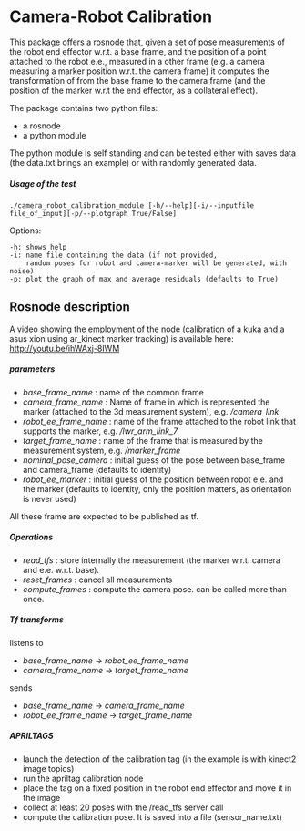 Camera-Robot Calibration
========================

This package offers a rosnode that, given a set of pose measurements 
of the robot end effector w.r.t. a base frame, and the position of 
a point attached to the robot e.e., measured in a other frame 
(e.g. a camera measuring a marker position w.r.t. the camera frame) 
it computes the transformation of from the base frame to the camera frame 
(and the position of the marker w.r.t the end effector, as a collateral effect).

The package contains two python files:
- a rosnode 
- a python module

The python module is self standing and can be tested either with saves data 
(the data.txt brings an example) or with randomly generated data.

##### Usage of the test
```
./camera_robot_calibration_module [-h/--help][-i/--inputfile file_of_input][-p/--plotgraph True/False]
```

Options:

```
-h: shows help
-i: name file containing the data (if not provided, 
    random poses for robot and camera-marker will be generated, with noise)
-p: plot the graph of max and average residuals (defaults to True)
```

## Rosnode description

A video showing the employment of the node (calibration of a kuka and a asus xion using ar_kinect marker tracking) is available here:
http://youtu.be/ihWAxj-8IWM

#####  parameters

- _base_frame_name_ : name of the common frame
- _camera_frame_name_ : Name of frame in which is represented the marker
 	(attached to the 3d measurement system), e.g. _/camera_link_
- _robot_ee_frame_name_ : name of the frame attached to the robot 
	link that supports the marker, e.g.  _/lwr_arm_link_7_
- _target_frame_name_ : name of the frame that is measured by the measurement system, 
	e.g.  _/marker_frame_ 
- _nominal_pose_camera_ : initial guess of the pose between base_frame 
	and camera_frame (defaults to identity)
- _robot_ee_marker_ : initial guess of the position between robot 
e.e. and the marker (defaults to identity, only the position matters, as orientation is never used)

All these frame are expected to be published as tf.

##### Operations

- _read_tfs_ : store internally the measurement (the marker w.r.t. camera and e.e. w.r.t. base).
- _reset_frames_ : cancel all measurements
- _compute_frames_ : compute the camera pose. can be called more than once.

##### Tf transforms

listens to 
- _base_frame_name_ -> _robot_ee_frame_name_
- _camera_frame_name_ -> _target_frame_name_

sends
- _base_frame_name_ -> _camera_frame_name_
- _robot_ee_frame_name_ -> _target_frame_name_

##### APRILTAGS

- launch the detection of the calibration tag (in the example is with kinect2 image topics)
- run the apriltag calibration node
- place the tag on a fixed position in the robot end effector and move it in the image
- collect at least 20 poses with the /read_tfs server call
- compute the calibration pose. It is saved into a file (sensor_name.txt)



